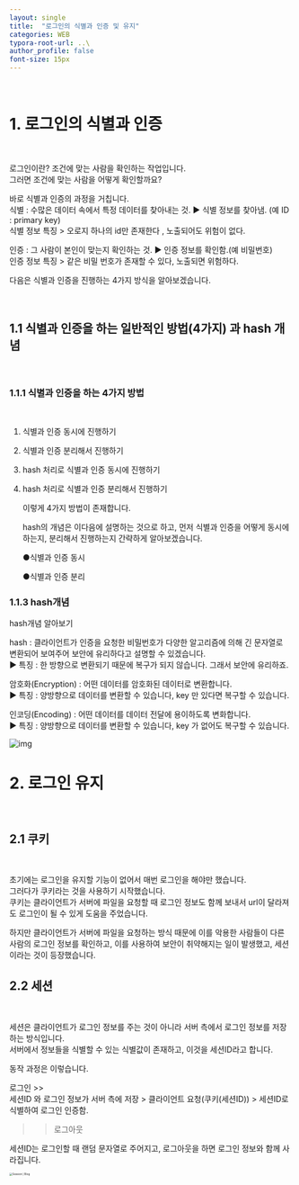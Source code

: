```yaml
---
layout: single
title:  "로그인의 식별과 인증 및 유지"
categories: WEB
typora-root-url: ..\
author_profile: false
font-size: 15px
---
```


<br>

# 1. 로그인의 식별과 인증

<br>

로그인이란? 조건에 맞는 사람을 확인하는 작업입니다.   
그러면 조건에 맞는 사람을 어떻게 확인할까요?

바로 식별과 인증의  과정을 거칩니다.  
식별 : 수많은 데이터 속에서 특정 데이터를 찾아내는 것. ▶ 식별 정보를 찾아냄. (예 ID : primary key)  
식별 정보 특징 > 오로지 하나의 id만 존재한다 , 노출되어도 위험이 없다.   

인증 : 그  사람이 본인이 맞는지 확인하는 것. ▶ 인증 정보를 확인함.(예 비밀번호)  
인증 정보 특징 >  같은 비밀 번호가 존재할 수 있다, 노출되면 위험하다.

다음은 식별과 인증을 진행하는 4가지 방식을 알아보겠습니다.

<br>


## 1.1 식별과 인증을 하는 일반적인 방법(4가지) 과 hash 개념

<br>

### 1.1.1 식별과 인증을 하는 4가지 방법

<br>

1. 식별과 인증 동시에 진행하기  

2. 식별과 인증 분리해서 진행하기

3. hash 처리로 식별과 인증 동시에 진행하기

4. hash 처리로 식별과 인증 분리해서 진행하기

   이렇게 4가지 방법이 존재합니다.

   hash의 개념은 이다음에 설명하는 것으로 하고, 먼저 식별과 인증을 어떻게 동시에 하는지, 분리해서 진행하는지 간략하게 알아보겠습니다.

   ●식별과 인증 동시  
   

   ●식별과 인증 분리



### 1.1.3 hash개념

hash개념 알아보기 

hash :  클라이언트가 인증을 요청한 비밀번호가 다양한 알고리즘에 의해 긴 문자열로 변환되어 보여주어 보안에 유리하다고 설명할 수 있겠습니다.  
▶ 특징 : 한 방향으로 변환되기 때문에 복구가 되지 않습니다. 그래서 보안에 유리하죠. 

암호화(Encryption) :  어떤 데이터를 암호화된 데이터로 변환합니다.  
▶ 특징 : 양방향으로 데이터를 변환할 수 있습니다, key 만 있다면 복구할 수 있습니다.

인코딩(Encoding) : 어떤 데이터를 데이터 전달에 용이하도록 변화합니다.  
▶ 특징 : 양방향으로 데이터를 변환할 수 있습니다, key 가 없어도 복구할 수 있습니다.

![img](https://miro.medium.com/v2/resize:fit:803/1*JB84pvWGjSMG8LVzQLYgJQ.png)











# 2. 로그인 유지

<br>

## 2.1 쿠키

<br>

초기에는 로그인을 유지할 기능이 없어서 매번 로그인을 해야만 했습니다.  
그러다가 쿠키라는 것을 사용하기 시작했습니다.  
쿠키는 클라이언트가 서버에 파일을 요청할 때 로그인 정보도 함께 보내서 url이 달라져도 로그인이 될 수 있게 도움을 주었습니다.

하지만 클라이언트가 서버에 파일을 요청하는 방식 때문에 이를 악용한 사람들이 다른 사람의 로그인 정보를 확인하고, 이를 사용하여 보안이 취약해지는 일이 발생했고, 세션이라는 것이 등장했습니다.

## 2.2 세션
<br>

세션은 클라이언트가 로그인 정보를 주는 것이 아니라 서버 측에서 로그인 정보를 저장하는 방식입니다.  
서버에서 정보들을 식별할 수 있는 식별값이 존재하고, 이것을 세션ID라고 합니다.

동작 과정은 이렇습니다. 


로그인 >>  
세션ID 와 로그인 정보가 서버 측에 저장 > 클라이언트 요청(쿠키(세션ID))  >  세션ID로 식별하여 로그인 인증함.  
>> 로그아웃


세션ID는 로그인할 때 랜덤 문자열로 주어지고, 로그아웃을 하면 로그인 정보와 함께 사라집니다.



<img src="https://youhavetosleep.dev/static/165cc0dae6c870f113dcf191ea853211/9f3a0/session-1.jpg" alt="Session | Blog" style="zoom: 33%;" />

